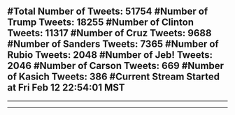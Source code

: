 #Total Number of Tweets: 51754 
#Number of Trump Tweets: 18255
#Number of Clinton Tweets: 11317
#Number of Cruz Tweets: 9688
#Number of Sanders Tweets: 7365
#Number of Rubio Tweets: 2048
#Number of Jeb! Tweets: 2046
#Number of Carson Tweets: 669
#Number of Kasich Tweets: 386
#Current Stream Started at Fri Feb 12 22:54:01 MST
---
---
---
